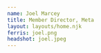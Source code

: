 ```yaml
---
name: Joel Marcey
title: Member Director, Meta
layout: layouts/home.njk
ferris: joel.png
headshot: joel.jpeg
---
```

